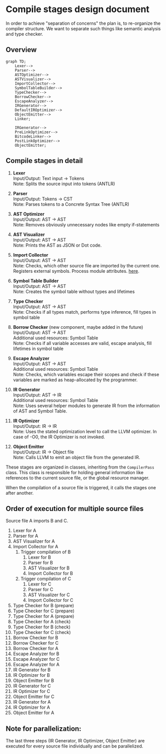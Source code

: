 # Compile stages design document

In order to achieve "separation of concerns" the plan is, to re-organize the compiler structure. We want to separate
such things like semantic analysis and type checker.

## Overview

```mermaid
graph TD;
    Lexer-->
    Parser-->
    ASTOptimizer-->
    ASTVisualizer-->
    ImportCollector-->
    SymbolTableBuilder-->
    TypeChecker-->
    BorrowChecker-->
    EscapeAnalyzer-->
    IRGenerator-->
    DefaultIROptimizer-->
    ObjectEmitter-->
    Linker;
    
    IRGenerator-->
    PreLinkOptimizer-->
    BitcodeLinker-->
    PostLinkOptimizer-->
    ObjectEmitter;
```

## Compile stages in detail

1.  **Lexer** <br>
    Input/Output: Text input -> Tokens <br>
    Note: Splits the source input into tokens (ANTLR)

2.  **Parser** <br>
    Input/Output: Tokens -> CST <br>
    Note: Parses tokens to a Concrete Syntax Tree (ANTLR)

3. **AST Optimizer** <br>
    Input/Output: AST -> AST <br>
    Note: Removes obviously unnecessary nodes like empty if-statements

4.  **AST Visualizer** <br>
    Input/Output: AST -> AST <br>
    Note: Prints the AST as JSON or Dot code.

5.  **Import Collector** <br>
    Input/Output: AST -> AST <br>
    Note: Checks, which other source file are imported by the current one. Registers external symbols. Process module attributes. 
    [here](./better-imports.md).

6.  **Symbol Table Builder** <br>
    Input/Output: AST -> AST <br>
    Note: Creates the symbol table without types and lifetimes

7.  **Type Checker** <br>
    Input/Output: AST -> AST <br>
    Note: Checks if all types match, performs type inference, fill types in symbol table

8. **Borrow Checker** (new component, maybe added in the future) <br>
    Input/Output: AST -> AST <br>
    Additional used resources: Symbol Table <br>
    Note: Checks if all variable accesses are valid, escape analysis, fill lifetimes in symbol table

9. **Escape Analyzer** <br>
    Input/Output: AST -> AST <br>
    Additional used resources: Symbol Table <br>
    Note: Checks, which variables escape their scopes and check if these variables are marked as heap-allocated by the programmer.

10. **IR Generator** <br>
    Input/Output: AST -> IR <br>
    Additional used resources: Symbol Table <br>
    Note: Uses several helper modules to generate IR from the information of AST and Symbol Table.

11. **IR Optimizer** <br>
    Input/Output: IR -> IR <br>
    Note: Uses the stated optimization level to call the LLVM optimizer. In case of -O0, the IR Optimizer is not invoked.

12. **Object Emitter** <br>
    Input/Output: IR -> Object file <br>
    Note: Calls LLVM to emit an object file from the generated IR.

These stages are organized in classes, inheriting from the `CompilerPass` class. This class is responsible for holding
general information like references to the current source file, or the global resource manager.

When the compilation of a source file is triggered, it calls the stages one after another.

## Order of execution for multiple source files

Source file A imports B and C.

1. Lexer for A
2. Parser for A
3. AST Visualizer for A
4. Import Collector for A
   1. Trigger compilation of B
      1. Lexer for B
      2. Parser for B
      3. AST Visualizer for B
      4. Import Collector for B
   2. Trigger compilation of C
       1. Lexer for C
       2. Parser for C
       3. AST Visualizer for C
       4. Import Collector for C
5. Type Checker for B (prepare)
6. Type Checker for C (prepare)
7. Type Checker for A (prepare)
8. Type Checker for A (check)
9. Type Checker for B (check)
10. Type Checker for C (check)
11. Borrow Checker for B
12. Borrow Checker for C
13. Borrow Checker for A
14. Escape Analyzer for B
15. Escape Analyzer for C
16. Escape Analyzer for A
17. IR Generator for B
18. IR Optimizer for B
19. Object Emitter for B
20. IR Generator for C
21. IR Optimizer for C
22. Object Emitter for C
23. IR Generator for A
24. IR Optimizer for A
25. Object Emitter for A

## Note for parallelization:

The last three steps (IR Generator, IR Optimizer, Object Emitter) are executed for every source file individually and
can be parallelized.